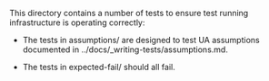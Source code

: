 This directory contains a number of tests to ensure test running
infrastructure is operating correctly:

 * The tests in assumptions/ are designed to test UA assumptions
   documented in ../docs/_writing-tests/assumptions.md.

 * The tests in expected-fail/ should all fail.
